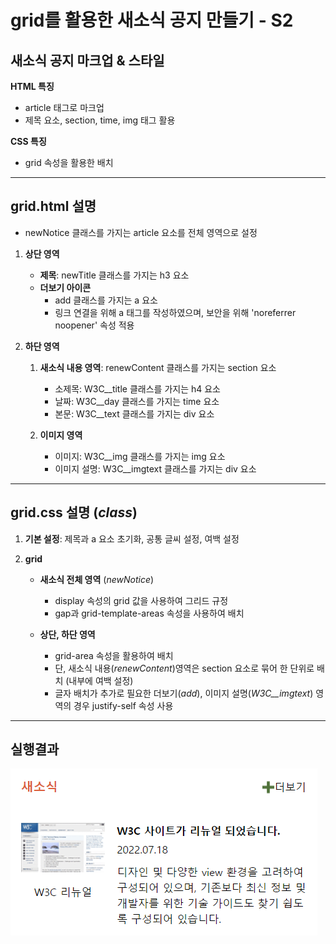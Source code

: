 # grid를 활용한 새소식 공지 만들기 - S2  

## 새소식 공지 마크업 & 스타일  

**HTML 특징**
- article 태그로 마크업
- 제목 요소, section, time, img 태그 활용  
  
**CSS 특징**
- grid 속성을 활용한 배치  
   
---
## grid.html 설명
- newNotice 클래스를 가지는 article 요소를 전체 영역으로 설정  
  
1. **상단 영역**
    - **제목**: newTitle 클래스를 가지는 h3 요소
    - **더보기 아이콘**
        - add 클래스를 가지는 a 요소
        - 링크 연결을 위해 a 태그를 작성하였으며, 보안을 위해 'noreferrer noopener' 속성 적용 
  
2. **하단 영역**
    1. **새소식 내용 영역**: renewContent 클래스를 가지는 section 요소
        - 소제목: W3C__title 클래스를 가지는 h4 요소
        - 날짜: W3C__day 클래스를 가지는 time 요소
        - 본문: W3C__text 클래스를 가지는 div 요소  
  
    2. **이미지 영역**
        - 이미지: W3C__img 클래스를 가지는 img 요소
        - 이미지 설명: W3C__imgtext 클래스를 가지는 div 요소  
  
---
## grid.css 설명 (*class*)
1. **기본 설정**: 제목과 a 요소 초기화, 공통 글씨 설정, 여백 설정  
  
2. **grid**
    - **새소식 전체 영역** (*newNotice*)
        - display 속성의 grid 값을 사용하여 그리드 규정
        - gap과 grid-template-areas 속성을 사용하여 배치  
        
    - **상단, 하단 영역**
        - grid-area 속성을 활용하여 배치
        - 단, 새소식 내용(*renewContent*)영역은 section 요소로 묶어 한 단위로 배치
        (내부에 여백 설정)
        - 글자 배치가 추가로 필요한 더보기(*add*), 이미지 설명(*W3C__imgtext*) 영역의 경우 justify-self 속성 사용  
  
---  
## 실행결과
![homework4](./images/result.PNG)
